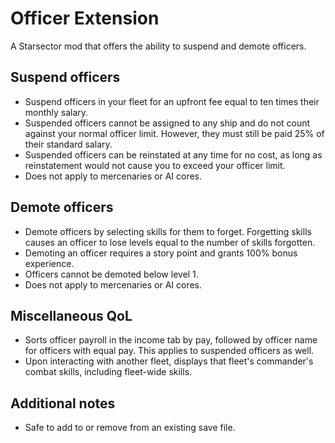 # Officer Extension

A Starsector mod that offers the ability to suspend and demote officers.

## Suspend officers

- Suspend officers in your fleet for an upfront fee equal to ten times their monthly salary.
- Suspended officers cannot be assigned to any ship and do not count against your normal officer limit. However, they must still be paid 25% of their standard salary.
- Suspended officers can be reinstated at any time for no cost, as long as reinstatement would not cause you to exceed your officer limit.
- Does not apply to mercenaries or AI cores.

## Demote officers

- Demote officers by selecting skills for them to forget. Forgetting skills causes an officer to lose levels equal to the number of skills forgotten.
- Demoting an officer requires a story point and grants 100% bonus experience.
- Officers cannot be demoted below level 1. 
- Does not apply to mercenaries or AI cores.

## Miscellaneous QoL

- Sorts officer payroll in the income tab by pay, followed by officer name for officers with equal pay. This applies to suspended officers as well.
- Upon interacting with another fleet, displays that fleet's commander's combat skills, including fleet-wide skills.

## Additional notes

- Safe to add to or remove from an existing save file.